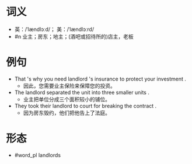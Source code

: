 # 词义
- 英：/ˈlændlɔːd/； 美：/ˈlændlɔːrd/
- #n 业主；房东；地主；(酒吧或招待所的)店主，老板
# 例句
- That 's why you need landlord 's insurance to protect your investment .
	- 因此，您需要业主保险来保障您的投资。
- The landlord separated the unit into three smaller units .
	- 业主把单位分成三个面积较小的铺位。
- They took their landlord to court for breaking the contract .
	- 因为房东毁约，他们把他告上了法庭。
# 形态
- #word_pl landlords
